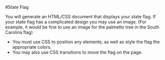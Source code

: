 #State Flag

You will generate an HTML/CSS document that displays your state flag. If your state flag has a complicated design you may use an image. (For example, it would be fine to use an image for the palmetto tree in the South Carolina flag)
- You must use CSS to position any elements, as well as style the flag the appropriate colors.
- You may also use CSS transitions to move the flag on the page.